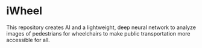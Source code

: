 # iWheel
This repository creates AI and a lightweight, deep neural network to analyze images of pedestrians for wheelchairs to make public transportation more accessible for all.
